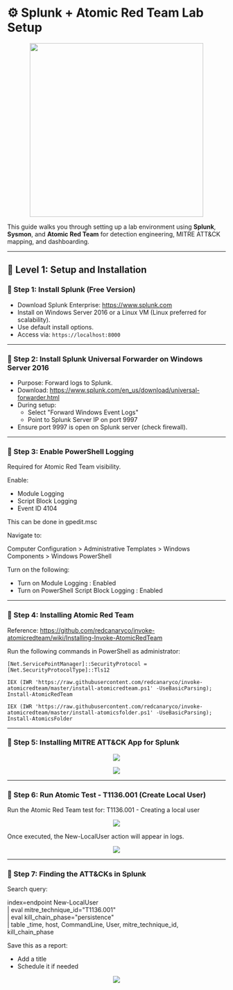 # ⚙️ Splunk + Atomic Red Team Lab Setup

<p align="center">
  <img src="https://github.com/user-attachments/assets/dc4a9264-efd2-490d-bc3e-812a8152988c" width="400px" />
</p>

This guide walks you through setting up a lab environment using **Splunk**, **Sysmon**, and **Atomic Red Team** for detection engineering, MITRE ATT&CK mapping, and dashboarding.

---

## 🔧 Level 1: Setup and Installation

### 🧩 Step 1: Install Splunk (Free Version)

- Download Splunk Enterprise: https://www.splunk.com  
- Install on Windows Server 2016 or a Linux VM (Linux preferred for scalability).  
- Use default install options.  
- Access via: `https://localhost:8000`  

---

### 🔩 Step 2: Install Splunk Universal Forwarder on Windows Server 2016

- Purpose: Forward logs to Splunk.
- Download: https://www.splunk.com/en_us/download/universal-forwarder.html
- During setup:
  - Select "Forward Windows Event Logs"
  - Point to Splunk Server IP on port 9997
- Ensure port 9997 is open on Splunk server (check firewall).

---

### 🔐 Step 3: Enable PowerShell Logging

Required for Atomic Red Team visibility.

Enable:

- Module Logging
- Script Block Logging
- Event ID 4104

This can be done in gpedit.msc

Navigate to:

Computer Configuration > Administrative Templates > Windows Components > Windows PowerShell

Turn on the following:

- Turn on Module Logging : Enabled  
- Turn on PowerShell Script Block Logging : Enabled

---

### 🔐 Step 4: Installing Atomic Red Team

Reference: https://github.com/redcanaryco/invoke-atomicredteam/wiki/Installing-Invoke-AtomicRedTeam

Run the following commands in PowerShell as administrator:
```
[Net.ServicePointManager]::SecurityProtocol = [Net.SecurityProtocolType]::Tls12
```

```
IEX (IWR 'https://raw.githubusercontent.com/redcanaryco/invoke-atomicredteam/master/install-atomicredteam.ps1' -UseBasicParsing);
Install-AtomicRedTeam
```
```
IEX (IWR 'https://raw.githubusercontent.com/redcanaryco/invoke-atomicredteam/master/install-atomicsfolder.ps1' -UseBasicParsing); Install-AtomicsFolder
```
---

### 🔐 Step 5: Installing MITRE ATT&CK App for Splunk

<p align="center">
  <img src="https://github.com/user-attachments/assets/a60b45b4-4e8a-4bf6-8460-f5c22a7d9384" />
</p>

<p align="center">
  <img src="https://github.com/user-attachments/assets/94d2bbe7-5e28-46cd-b829-2c7ba4323b39" />
</p>

---

### 🔐 Step 6: Run Atomic Test - T1136.001 (Create Local User)

Run the Atomic Red Team test for: T1136.001 - Creating a local user

<p align="center">
  <img src="https://github.com/user-attachments/assets/88148c05-2e35-446b-b003-2e05ac3485e1" />
</p>

Once executed, the New-LocalUser action will appear in logs.

<p align="center">
  <img src="https://github.com/user-attachments/assets/6f05fa64-1aaa-4f9e-89aa-860bcbb47fb9" />
</p>

---

### 🔐 Step 7: Finding the ATT&CKs in Splunk

Search query:

index=endpoint New-LocalUser  
| eval mitre_technique_id="T1136.001"  
| eval kill_chain_phase="persistence"  
| table _time, host, CommandLine, User, mitre_technique_id, kill_chain_phase

Save this as a report:

- Add a title
- Schedule it if needed

<p align="center">
  <img src="https://github.com/user-attachments/assets/413111c8-4fe2-43df-9cfb-e3156e60d1e7" />
</p>

